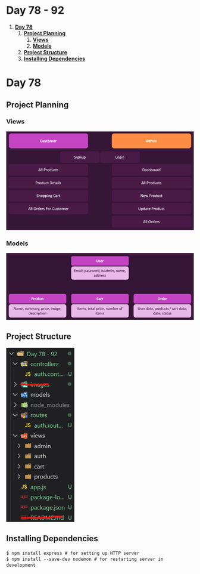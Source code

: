 # **Day 78 - 92** <!-- omit in toc -->

1. [**Day 78**](#day-78)
   1. [**Project Planning**](#project-planning)
      1. [**Views**](#views)
      2. [**Models**](#models)
   2. [**Project Structure**](#project-structure)
   3. [**Installing Dependencies**](#installing-dependencies)

# **Day 78**

## **Project Planning**

### **Views**

![Views](./images/views.png)

### **Models**

![Models](./images/models.png)

## **Project Structure**

![Project Structure](./images/project-structure.png)

## **Installing Dependencies**

```shell
$ npm install express # for setting up HTTP server
$ npm install --save-dev nodemon # for restarting server in development
```
